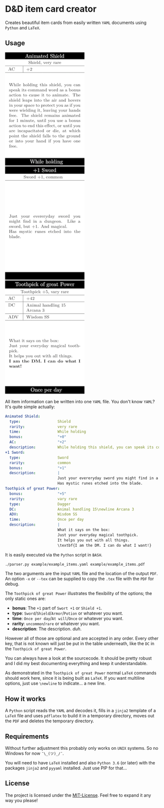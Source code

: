 # D&D item card creator

Creates beautiful item cards from easily written `YAML` documents using `Python` and `LaTeX`.

## Usage

![animated shield](example/images/as.png)
![+1 sword](example/images/ps.png)
![toothpick](example/images/tp.png)

All item information can be written into one `YAML` file. You don't know `YAML`? It's quite simple actually:

```yaml
Animated Shield:
  type:                 Shield
  rarity:               very rare
  time:                 While holding
  bonus:                "+0"
  AC:                   "+2"
  description:          While holding this shield, you can speak its command word as a bonus action to cause it to animate. The shield leaps into the air and hovers in your space to protect you as if you were wielding it, leaving your hands free. The shield remains animated for 1 minute, until you use a bonus action to end this effect, or until you are incapacitated or die, at which point the shield falls to the ground or into your hand if you have one free.
+1 Sword:
  type:                 Sword
  rarity:               common
  bonus:                "+1"
  description:          |
                        Just your evereryday sword you might find in a dungeon. Like a sword, but +1. And magical.
                        Has mystic runes etched into the blade.
Toothpick of great Power:
  bonus:                "+5"
  rarity:               vary rare
  type:                 Dagger
  DC:                   Animal handling 15\newline Arcana 3
  ADV:                  Wisdom SS
  time:                 Once per day
  description:          |
                        What it says on the box:
                        Just your everyday magical toothpick.
                        It helps you out with all things.
                        \textbf{I am the DM. I can do what I want!}
```

It is easily executed via the `Python` script in `BASH`.

```bash
./parser.py example/example_items.yaml example/example_items.pdf
```

The two arguments are the input `YAML` file and the location of the output `PDF`. An option `-x` or `--tex` can be supplied to copy the `.tex` file with the `PDF` for debug.

The `Toothpick of great Power` illustrates the flexibility of the options; the only static ones are:

* **bonus**: The `+1` part of `Swort +1` or `Shield +1`.
* **type**: `Sword`/`Shield`/`Armor`/`Potion` or whatever you want.
* **time**: `Once per day`/`At will`/`Once` or whatever you want.
* **rarity**: `uncommon`/`rare` or whatever you want.
* **description**: The description. *duh*.

However all of those are optional and are accepted in any order. Every other key, that is not known will just be put in the table underneath, like the `DC` in the `Toothpick of great Power`.

You can always have a look at the sourcecode. It should be pretty robust and I did my best documenting everything and keep it understandable.

As demonstrated in the `Toothpick of great Power` normal `LaTeX` commands should work here, since it is being built as `LaTeX`. If you want multiline options, just use `\newline` to indicate... a new line.

## How it works

A `Python` script reads the `YAML` and decodes it, fills in a `jinja2` template of a `LaTeX` file and uses `pdflatex` to build it in a temporary directory, moves out the `PDF` and deletes the temporary directory.

## Requirements

Without further adjustment this probably only works on `UNIX` systems. So no Windows for now `¯\_(ツ)_/¯`.

You will need to have `LaTeX` installed and also `Python 3.6` (or later) with the packages `jinja2` and `pyyaml` installed. Just use PIP for that...

## License

The project is licensed under the [MIT-License](license.md). 
Feel free to expand it any way you please!